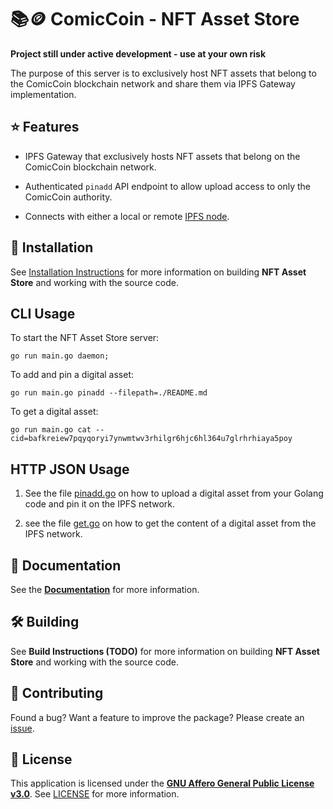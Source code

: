# 📚🪙 ComicCoin - NFT Asset Store

**Project still under active development - use at your own risk**

The purpose of this server is to exclusively host NFT assets that belong to the ComicCoin blockchain network and share them via IPFS Gateway implementation.

## ⭐️ Features

* IPFS Gateway that exclusively hosts NFT assets that belong on the ComicCoin blockchain network.

* Authenticated `pinadd` API endpoint to allow upload access to only the ComicCoin authority.

* Connects with either a local or remote [IPFS node](https://ipfs.tech).

## 👐 Installation

See [Installation Instructions](./docs/installation.md) for more information on building **NFT Asset Store** and working with the source code.

## CLI Usage

To start the NFT Asset Store server:

   ```shell
   go run main.go daemon;
   ```

To add and pin a digital asset:

   ```shell
   go run main.go pinadd --filepath=./README.md
   ```

To get a digital asset:

   ```shell
   go run main.go cat --cid=bafkreiew7pqyqoryi7ynwmtwv3rhilgr6hjc6hl364u7glrhrhiaya5poy
   ```

## HTTP JSON Usage

1. See the file [pinadd.go](./cmd/pinadd.go) on how to upload a digital asset from your Golang code and pin it on the IPFS network.

2. see the file [get.go](./cmd/get.go) on how to get the content of a digital asset from the IPFS network.

## 📕 Documentation

See the [**Documentation**](./docs) for more information.

## 🛠️ Building

See **Build Instructions (TODO)** for more information on building **NFT Asset Store** and working with the source code.

## 🤝 Contributing

Found a bug? Want a feature to improve the package? Please create an [issue](https://github.com/LuchaComics/monorepo/issues/new).

## 📝 License

This application is licensed under the [**GNU Affero General Public License v3.0**](https://opensource.org/license/agpl-v3). See [LICENSE](LICENSE) for more information.
